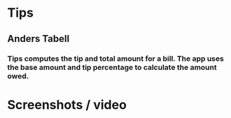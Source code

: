 # Tips
## Anders Tabell
### Tips computes the tip and total amount for a bill. The app uses the base amount and tip percentage to calculate the amount owed.
# Screenshots / video

<img scr="https://github.com/user-attachments/assets/8181b3a2-1adc-4393-86fb-82237fdf314a" width="200">

